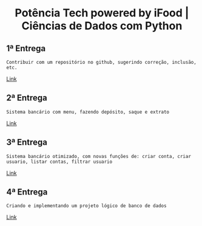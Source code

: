<h1 align="center"  size="30px">
Potência Tech powered by iFood | Ciências de Dados com Python 
</h1>

## 1ª Entrega

    Contribuir com um repositório no github, sugerindo correção, inclusão, etc.

[Link](https://github.com/DirceuSilvestre/c4noobs)

## 2ª Entrega

    Sistema bancário com menu, fazendo depósito, saque e extrato

[Link](https://github.com/DirceuSilvestre/Bootcamp-Potencia-Tech-iFood/blob/main/banco.py)

## 3ª Entrega

    Sistema bancário otimizado, com novas funções de: criar conta, criar usuario, listar contas, filtrar usuario

[Link](https://github.com/DirceuSilvestre/Bootcamp-Potencia-Tech-iFood/blob/main/BancoOtimizado.py)

## 4ª Entrega

    Criando e implementando um projeto lógico de banco de dados

[Link](https://github.com/DirceuSilvestre/Bootcamp-Potencia-Tech-iFood/blob/main/bd.sql)